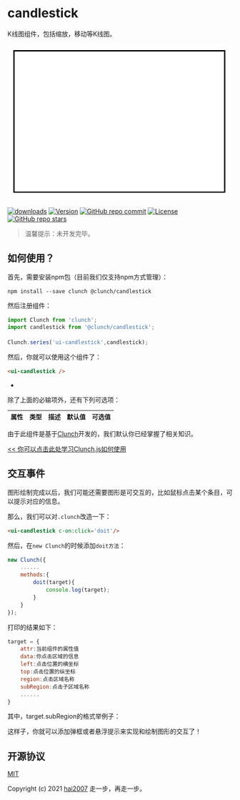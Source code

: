 # candlestick
K线图组件，包括缩放，移动等K线图。

<p align='center'><img src='./view.png'></p>

<p>
  <a href="https://hai2007.gitee.io/npm-downloads?interval=7&packages=@clunch/candlestick"><img src="https://img.shields.io/npm/dm/@clunch/candlestick.svg" alt="downloads"></a>
  <a href="https://www.npmjs.com/package/@clunch/candlestick"><img src="https://img.shields.io/npm/v/@clunch/candlestick.svg" alt="Version"></a>
  <a href="https://github.com/clunch-contrib/candlestick/graphs/commit-activity" target='_blank'><img alt="GitHub repo commit" src="https://img.shields.io/github/last-commit/clunch-contrib/candlestick"></a>
  <a href="https://github.com/clunch-contrib/candlestick/blob/master/LICENSE"><img src="https://img.shields.io/npm/l/@clunch/candlestick.svg" alt="License"></a>
  <a href="https://github.com/clunch-contrib/candlestick" target='_blank'><img alt="GitHub repo stars" src="https://img.shields.io/github/stars/clunch-contrib/candlestick?style=social"></a>
</p>

> 温馨提示：未开发完毕。

## 如何使用？

首先，需要安装npm包（目前我们仅支持npm方式管理）：

```
npm install --save clunch @clunch/candlestick
```

然后注册组件：

```js
import Clunch from 'clunch';
import candlestick from '@clunch/candlestick';

Clunch.series('ui-candlestick',candlestick);
```

然后，你就可以使用这个组件了：

```html
<ui-candlestick />
```

-

除了上面的必输项外，还有下列可选项：

|属性|类型|描述|默认值|可选值|
|----|----|----|----|----|

由于此组件是基于[Clunch](https://github.com/hai2007/clunch)开发的，我们默认你已经掌握了相关知识。

[<< 你可以点击此处学习Clunch.js如何使用](https://hai2007.gitee.io/clunch/#/course/introduce?fixed=top)

## 交互事件

图形绘制完成以后，我们可能还需要图形是可交互的，比如鼠标点击某个条目，可以提示对应的信息。

那么，我们可以对```.clunch```改造一下：

```html
<ui-candlestick c-on:click='doit'/>
```

然后，在```new Clunch```的时候添加```doit方法```：

```js
new Clunch({
    ......
    methods:{
        doit(target){
            console.log(target);
        }
    }
});
```

打印的结果如下：

```js
target = {
    attr:当前组件的属性值
    data:你点击区域的信息
    left:点击位置的横坐标
    top:点击位置的纵坐标
    region:点击区域名称
    subRegion:点击子区域名称
    ......
}
```

其中，target.subRegion的格式举例子：

这样子，你就可以添加弹框或者悬浮提示来实现和绘制图形的交互了！

开源协议
---------------------------------------
[MIT](https://github.com/clunch-contrib/candlestick/blob/master/LICENSE)

Copyright (c) 2021 [hai2007](https://hai2007.gitee.io/sweethome/) 走一步，再走一步。
